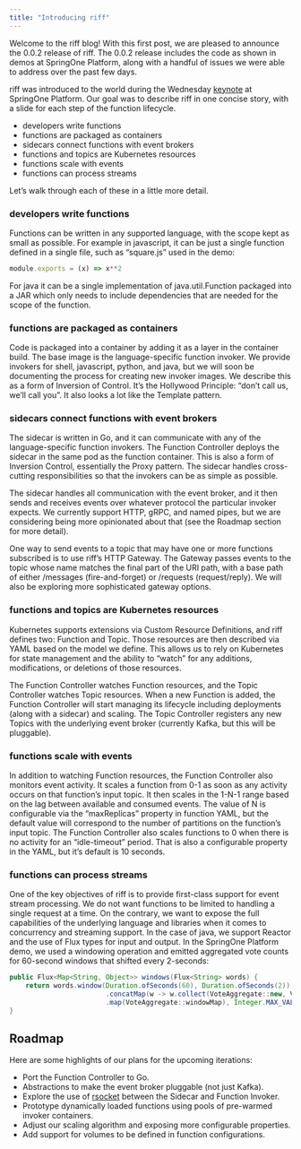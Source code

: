 ```yaml
---
title: "Introducing riff"
---
```


Welcome to the riff blog! With this first post, we are pleased to announce the 0.0.2 release of riff. The 0.0.2 release includes the code as shown in demos at SpringOne Platform, along with a handful of issues we were able to address over the past few days. 

<!--truncate-->

riff was introduced to the world during the Wednesday [keynote](/video/mark-fisher-at-springone-platform-2017/) at SpringOne Platform. Our goal was to describe riff in one concise story, with a slide for each step of the function lifecycle.
- developers write functions
- functions are packaged as containers
- sidecars connect functions with event brokers
- functions and topics are Kubernetes resources
- functions scale with events
- functions can process streams

Let’s walk through each of these in a little more detail.

### developers write functions

Functions can be written in any supported language, with the scope kept as small as possible. For example in javascript, it can be just a single function defined in a single file, such as “square.js” used in the demo:

```js
module.exports = (x) => x**2
```

For java it can be a single implementation of java.util.Function packaged into a JAR which only needs to include dependencies that are needed for the scope of the function.

### functions are packaged as containers

Code is packaged into a container by adding it as a layer in the container build. The base image is the language-specific function invoker. We provide invokers for shell, javascript, python, and java, but we will soon be documenting the process for creating new invoker images. We describe this as a form of Inversion of Control. It’s the Hollywood Principle: “don’t call us, we’ll call you”. It also looks a lot like the Template pattern.

### sidecars connect functions with event brokers

The sidecar is written in Go, and it can communicate with any of the language-specific function invokers. The Function Controller deploys the sidecar in the same pod as the function container. This is also a form of Inversion Control, essentially the Proxy pattern. The sidecar handles cross-cutting responsibilities so that the invokers can be as simple as possible. 

The sidecar handles all communication with the event broker, and it then sends and receives events over whatever protocol the particular invoker expects. We currently support HTTP, gRPC, and named pipes, but we are considering being more opinionated about that (see the Roadmap section for more detail). 

One way to send events to a topic that may have one or more functions subscribed is to use riff’s HTTP Gateway. The Gateway passes events to the topic whose name matches the final part of the URI path, with a base path of either /messages (fire-and-forget) or /requests (request/reply). We will also be exploring more sophisticated gateway options.

### functions and topics are Kubernetes resources

Kubernetes supports extensions via Custom Resource Definitions, and riff defines two: Function and Topic. Those resources are then described via YAML based on the model we define. This allows us to rely on Kubernetes for state management and the ability to “watch” for any additions, modifications, or deletions of those resources.

The Function Controller watches Function resources, and the Topic Controller watches Topic resources. When a new Function is added, the Function Controller will start managing its lifecycle including deployments (along with a sidecar) and scaling. The Topic Controller registers any new Topics with the underlying event broker (currently Kafka, but this will be pluggable).

### functions scale with events

In addition to watching Function resources, the Function Controller also monitors event activity. It scales a function from 0-1 as soon as any activity occurs on that function’s input topic. It then scales in the 1-N-1 range based on the lag between available and consumed events. The value of N is configurable via the “maxReplicas” property in function YAML, but the default value will correspond to the number of partitions on the function’s input topic. The Function Controller also scales functions to 0 when there is no activity for an “idle-timeout” period. That is also a configurable property in the YAML, but it’s default is 10 seconds.

### functions can process streams

One of the key objectives of riff is to provide first-class support for event stream processing. We do not want functions to be limited to handling a single request at a time. On the contrary, we want to expose the full capabilities of the underlying language and libraries when it comes to concurrency and streaming support. In the case of java, we support Reactor and the use of Flux types for input and output. In the SpringOne Platform demo, we used a windowing operation and emitted aggregated vote counts for 60-second windows that shifted every 2-seconds:

```java
public Flux<Map<String, Object>> windows(Flux<String> words) {
    return words.window(Duration.ofSeconds(60), Duration.ofSeconds(2))
                        .concatMap(w -> w.collect(VoteAggregate::new, VoteAggregate::sum)
                        .map(VoteAggregate::windowMap), Integer.MAX_VALUE);
}
```
## Roadmap

Here are some highlights of our plans for the upcoming iterations:

- Port the Function Controller to Go.
- Abstractions to make the event broker pluggable (not just Kafka).
- Explore the use of [rsocket](https://rsocket.io) between the Sidecar and Function Invoker.
- Prototype dynamically loaded functions using pools of pre-warmed invoker containers.
- Adjust our scaling algorithm and exposing more configurable properties.
- Add support for volumes to be defined in function configurations.